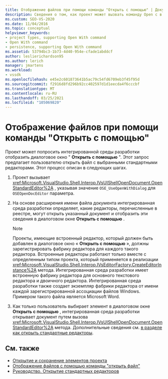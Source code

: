 ```yaml
---
title: Отображение файлов при помощи команды "Открыть с помощью" | Документация Майкрософт
description: Сведения о том, как проект может вызвать команду Open с в интегрированной среде разработки (IDE) Visual Studio для отображения файлов.
ms.custom: SEO-VS-2020
ms.date: 11/04/2016
ms.topic: conceptual
helpviewer_keywords:
- project types, supporting Open With command
- Open With command
- persistence, supporting Open With command
ms.assetid: 53794bc3-1b73-4d40-954e-cfade1abddcf
author: leslierichardson95
ms.author: lerich
manager: jmartens
ms.workload:
- vssdk
ms.openlocfilehash: e45e2c601873641b5ac79c54fd6709eb3f45f95d
ms.sourcegitcommit: f2916d8fd296b92cc402597d1d1eecda4f6cccbf
ms.translationtype: MT
ms.contentlocale: ru-RU
ms.lasthandoff: 03/25/2021
ms.locfileid: "105069820"
---
```

# <a name="display-files-by-using-the-open-with-command"></a>Отображение файлов при помощи команды "Открыть с помощью"
Проект может попросить интегрированной среды разработки отобразить диалоговое окно " **Открыть с помощью** ". Этот запрос предлагает пользователю открыть файл с выбранными стандартными редакторами. Этот процесс описан в следующих шагах.

1. Проект вызывает <xref:Microsoft.VisualStudio.Shell.Interop.IVsUIShellOpenDocument.OpenStandardEditor%2A> , указывая значение `OSE_UseOpenWithDialog` для `OSEOpenDocEditor` параметра.

2. На основе расширения имени файла документа интегрированная среда разработки определяет, какие редакторы, перечисленные в реестре, могут открыть указанный документ и отобразить эти сведения в диалоговом окне **Открыть с помощью** .

    > [!NOTE]
    > Проекты, имеющие встроенный редактор, который должен быть добавлен в диалоговое окно « **Открыть с помощью** », должны зарегистрировать фабрику редактора для каждого такого редактора. Встроенные редакторы работают только вместе с определенным типом проекта, который применяется в реализации <xref:Microsoft.VisualStudio.Shell.Interop.IVsEditorFactory.CreateEditorInstance%2A> метода. Интегрированная среда разработки имеет встроенную фабрику редактора для основного текстового редактора и двоичного редактора. Интегрированная среда разработки также создает экземпляр фабрики редактора от имени каждой зарегистрированной ассоциации файлов Windows. Примером такого файла является Microsoft Word.

3. Как только пользователь выбирает элемент в диалоговом окне **Открыть с помощью** , интегрированная среда разработки открывает документ путем вызова <xref:Microsoft.VisualStudio.Shell.Interop.IVsUIShellOpenDocument.OpenStandardEditor%2A> метода. Дополнительные сведения см. [в разделе как открыть стандартные редакторы](../../extensibility/how-to-open-standard-editors.md).

## <a name="see-also"></a>См. также
- [Открытие и сохранение элементов проекта](../../extensibility/internals/opening-and-saving-project-items.md)
- [Отображение файлов с помощью команды "открыть файл"](../../extensibility/internals/displaying-files-by-using-the-open-file-command.md)
- [Руководство. Открытие стандартных редакторов](../../extensibility/how-to-open-standard-editors.md)
